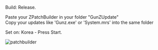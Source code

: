 Build: Release. <br>

Paste your ZPatchBuilder in your folder "GunZUpdate" <br>
Copy your updates like 'Gunz.exe' or 'System.mrs' into the same folder <br>

Set on: Korea - Press Start. <br>

![patchbuilder](https://raw.githubusercontent.com/WhyWolfie/GunZ-The-Duel/master/source/zpatchbuilder/zpatchbuilder.png)


